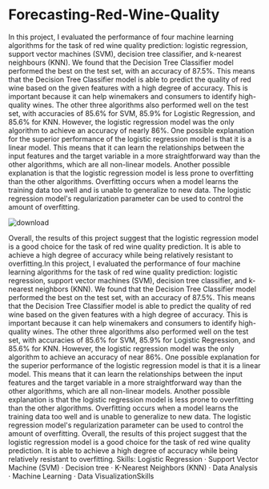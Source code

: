 # Forecasting-Red-Wine-Quality
In this project, I evaluated the performance of four machine learning algorithms for the task of red wine quality prediction: logistic regression, support vector machines (SVM), decision tree classifier, and k-nearest neighbours (KNN). We found that the Decision Tree Classifier model performed the best on the test set, with an accuracy of 87.5%.
This means that the Decision Tree Classifier model is able to predict the quality of red wine based on the given features with a high degree of accuracy. This is important because it can help winemakers and
consumers to identify high-quality wines.
The other three algorithms also performed well on the test set, with accuracies of 85.6% for SVM, 85.9% for Logistic Regression, and 85.6% for KNN. However, the logistic regression model was the only algorithm to achieve an accuracy of nearly 86%.
One possible explanation for the superior performance of the logistic regression model is that it is a linear model. This means that it can learn the relationships between the input features and the target variable in a more straightforward way than the other algorithms, which are all non-linear models.
Another possible explanation is that the logistic regression model is less prone to overfitting than the other algorithms. Overfitting occurs when a model learns the training data too well and is unable to generalize to new data. The logistic regression model's regularization parameter can be used to control the amount of overfitting.

![download](https://github.com/I-Veb/Forecasting-Red-Wine-Quality/assets/111686996/19b7ba1a-8cff-4f13-a9ef-5eda89aacaeb)




Overall, the results of this project suggest that the logistic regression model is a good choice for the task of red wine quality prediction. It is able to achieve a high degree of accuracy while being relatively resistant to overfitting.In this project, I evaluated the performance of four machine learning algorithms for the task of red wine quality prediction: logistic regression, support vector machines (SVM), decision tree classifier, and k-nearest neighbors (KNN). We found that the Decision Tree Classifier model performed the best on the test set, with an accuracy of 87.5%. This means that the Decision Tree Classifier model is able to predict the quality of red wine based on the given features with a high degree of accuracy. This is important because it can help winemakers and consumers to identify high-quality wines. The other three algorithms also performed well on the test set, with accuracies of 85.6% for SVM, 85.9% for Logistic Regression, and 85.6% for KNN. However, the logistic regression model was the only algorithm to achieve an accuracy of near 86%. One possible explanation for the superior performance of the logistic regression model is that it is a linear model. This means that it can learn the relationships between the input features and the target variable in a more straightforward way than the other algorithms, which are all non-linear models. Another possible explanation is that the logistic regression model is less prone to overfitting than the other algorithms. Overfitting occurs when a model learns the training data too well and is unable to generalize to new data. The logistic regression model's regularization parameter can be used to control the amount of overfitting. Overall, the results of this project suggest that the logistic regression model is a good choice for the task of red wine quality prediction. It is able to achieve a high degree of accuracy while being relatively resistant to overfitting.
Skills: Logistic Regression · Support Vector Machine (SVM) · Decision tree · K-Nearest Neighbors (KNN) · Data Analysis · Machine Learning · Data VisualizationSkills

